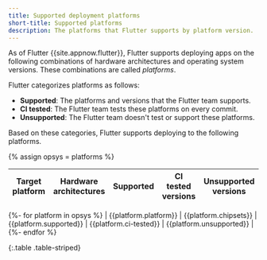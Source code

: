 ```yaml
---
title: Supported deployment platforms
short-title: Supported platforms
description: The platforms that Flutter supports by platform version.
---
```


As of Flutter {{site.appnow.flutter}},
Flutter supports deploying apps on the following combinations of
hardware architectures and operating system versions.
These combinations are called _platforms_.

Flutter categorizes platforms as follows:

* **Supported**: The platforms and versions that the Flutter team supports.
* **CI tested**: The Flutter team tests these platforms on every commit.
* **Unsupported**: The Flutter team doesn't test or support these platforms.

Based on these categories,
Flutter supports deploying to the following platforms.

{% assign opsys = platforms %}

| Target platform | Hardware architectures | Supported | CI tested versions |  Unsupported versions |
|---|:---:|:---:|:---:|:---:|
{%- for platform in opsys %}
  | {{platform.platform}} | {{platform.chipsets}} | {{platform.supported}} | {{platform.ci-tested}} | {{platform.unsupported}} |
{%- endfor %}

{:.table .table-striped}

